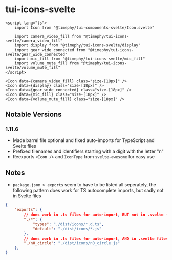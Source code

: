 # tui-icons-svelte

```svelte
<script lang="ts">
    import Icon from "@timephy/tui-components-svelte/Icon.svelte"

    import camera_video_fill from "@timephy/tui-icons-svelte/camera_video_fill"
    import display from "@timephy/tui-icons-svelte/display"
    import gear_wide_connected from "@timephy/tui-icons-svelte/gear_wide_connected"
    import mic_fill from "@timephy/tui-icons-svelte/mic_fill"
    import volume_mute_fill from "@timephy/tui-icons-svelte/volume_mute_fill"
</script>

<Icon data={camera_video_fill} class="size-[18px]" />
<Icon data={display} class="size-[18px]" />
<Icon data={gear_wide_connected} class="size-[18px]" />
<Icon data={mic_fill} class="size-[18px]" />
<Icon data={volume_mute_fill} class="size-[18px]" />
```

## Notable Versions

### 1.11.6

- Made barrel file optional and fixed auto-imports for TypeScript and Svelte files
- Prefixed filenames and identifiers starting with a digit with the letter "n"
- Reexports `<Icon />` and `IconType` from `svelte-awesome` for easy use

## Notes

- `package.json > exports` seem to have to be listed all seperately, the following pattern does work for TS autocomplete imports, but sadly not in Svelte files

```json
{
    "exports": {
        // does work in .ts files for auto-import, BUT not in .svelte files
        "./*": {
            "types": "./dist/icons/*.d.ts",
            "default": "./dist/icons/*.js"
        },
        // does work in .ts files for auto-import, AND in .svelte files
        "./n0_circle": "./dist/icons/n0_circle.js"
    },
}
```
